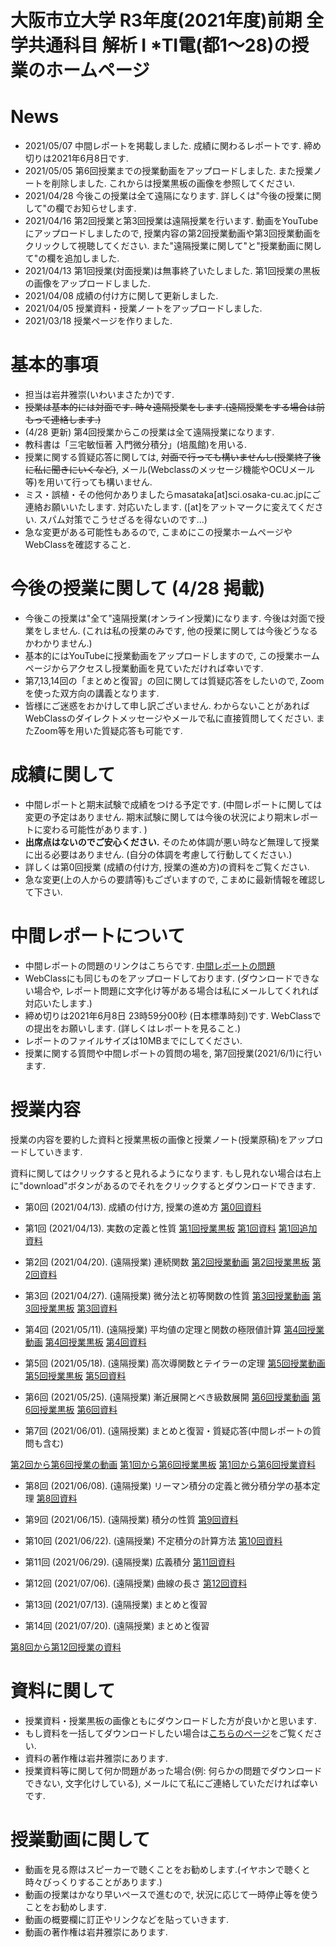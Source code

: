 # 大阪市立大学 R3年度(2021年度)前期 全学共通科目 解析 I *TⅠ電(都1～28)の授業のホームページ

# News
- 2021/05/07 中間レポートを掲載しました. 成績に関わるレポートです. 締め切りは2021年6月8日です. 
- 2021/05/05 第6回授業までの授業動画をアップロードしました. また授業ノートを削除しました. これからは授業黒板の画像を参照してください.
- 2021/04/28 今後この授業は全て遠隔になります. 詳しくは"今後の授業に関して"の欄でお知らせします. 
- 2021/04/16 第2回授業と第3回授業は遠隔授業を行います. 動画をYouTubeにアップロードしましたので, 授業内容の第2回授業動画や第3回授業動画をクリックして視聴してください. また"遠隔授業に関して"と"授業動画に関して"の欄を追加しました. 
- 2021/04/13 第1回授業(対面授業)は無事終了いたしました. 第1回授業の黒板の画像をアップロードしました.
- 2021/04/08 成績の付け方に関して更新しました.
- 2021/04/05 授業資料・授業ノートをアップロードしました.
- 2021/03/18 授業ページを作りました.

# 基本的事項

- 担当は岩井雅崇(いわいまさたか)です.
- ~~授業は基本的には対面です. 時々遠隔授業をします.(遠隔授業をする場合は前もって連絡します.)~~
- (4/28 更新) 第4回授業からこの授業は全て遠隔授業になります. 
- 教科書は「三宅敏恒著 入門微分積分」(培風館)を⽤いる.
- 授業に関する質疑応答に関しては, ~~対面で行っても構いませんし(授業終了後に私に聞きにいくなど)~~, メール(Webclassのメッセージ機能やOCUメール等)を用いて行っても構いません. 
- ミス・誤植・その他何かありましたらmasataka[at]sci.osaka-cu.ac.jpにご連絡お願いいたします. 対応いたします. ([at]をアットマークに変えてください. スパム対策でこうせざるを得ないのです...)
- 急な変更がある可能性もあるので, こまめにこの授業ホームページやWebClassを確認すること.

# 今後の授業に関して (4/28 掲載)
- 今後この授業は"全て"遠隔授業(オンライン授業)になります. 今後は対面で授業をしません. (これは私の授業のみです, 他の授業に関しては今後どうなるかわかりません.)
- 基本的にはYouTubeに授業動画をアップロードしますので, この授業ホームページからアクセスし授業動画を見ていただければ幸いです.
- 第7,13,14回の「まとめと復習」の回に関しては質疑応答をしたいので, Zoomを使った双方向の講義となります. 
- 皆様にご迷惑をおかけして申し訳ございません. わからないことがあればWebClassのダイレクトメッセージやメールで私に直接質問してください. またZoom等を用いた質疑応答も可能です.

<!-- 
# 遠隔授業に関して
- 大阪市立大学の新型コロナウイルス感染症の[対応](https://www.osaka-cu.ac.jp/ja/news/2020/corona)により, 5/5までの授業は原則的にオンラインになります. 
- 本授業もこれに該当するため, 第2回授業と第3回授業は遠隔授業になります. 授業動画を視聴していただければと思います.
- 授業に関する質問はメールやWebClassのダイレクトメッセージで対応いたします.また要望あれば個人的にZoomで対応いたします. (私が行うわけではないですが,) [数学相談室](https://github.com/masataka123/2021_summer/blob/master/material/数学相談室.pdf)もご利用ください.
- 皆様も感染症対策をしっかりと行い, 3密を回避し, 不要不急の外出を自粛するようお願いいたします. 
-->

# 成績に関して

- 中間レポートと期末試験で成績をつける予定です. (中間レポートに関しては変更の予定はありません. 期末試験に関しては今後の状況により期末レポートに変わる可能性があります. )
- __出席点はないのでご安心ください.__ そのため体調が悪い時など無理して授業に出る必要はありません. (自分の体調を考慮して行動してください.)
- 詳しくは第0回授業 (成績の付け方, 授業の進め方)の資料をご覧ください.
- 急な変更(上の人からの要請等)もございますので, こまめに最新情報を確認して下さい.

# 中間レポートについて
- 中間レポートの問題のリンクはこちらです. [中間レポートの問題](https://github.com/masataka123/2021_summer/blob/master/material/0_中間レポート_2021s.pdf) 
- WebClassにも同じものをアップロードしております. (ダウンロードできない場合や, レポート問題に文字化け等がある場合は私にメールしてくれれば対応いたします.)
- 締め切りは2021年6月8日 23時59分00秒 (日本標準時刻)です. WebClassでの提出をお願いします. (詳しくはレポートを見ること.) 
- レポートのファイルサイズは10MBまでにしてください.
- 授業に関する質問や中間レポートの質問の場を, 第7回授業(2021/6/1)に行います. 

<!-- 
現時点では中間レポートと期末試験で成績をつける予定ですが, 上の人に確認中です.
おそらく大丈夫ですが, 急な変更もございますので, このホームページで最新情報を確認して下さい.
他にも上の人からの要請等あった場合は変更がある可能性があるので, こまめに最新情報を確認して下さい.


## 中間レポートについて
- 中間レポートの採点は終了しました. 正答率86%でした, 大変よくできていました.
- 中間レポートの問題のリンクはこちらです. [中間レポートの問題](https://github.com/masataka123/class/blob/master/2020_autumn/materials/0_中間レポート.pdf) 
- 中間レポートの解答に関しては, 期末レポートが終わり皆様の成績が確定してから配布いたします. しばらくお待ちください.
- ブラウザで見ると日本語が表示されない可能性があるので, 中間レポートの問題はダウンロードして見るようにしてください. WebClassにも同じものをアップロードしております. (ダウンロードできない場合や, レポート問題に文字化け等がある場合は私にメールしてくれれば対応いたします.)
- 締め切りは2020年12月22日 23時59分00秒 (日本標準時刻)です. WebClassでの提出をお願いします. (詳しくはレポートを見ること.) 
- レポートのファイルサイズは10MBまでにしてください.
- 中間レポート及び授業に関する質問等の質疑応答の場を, 2020年12月15日 10時50分からzoomにて行います. 詳しい情報はWebClassにて記載しています.
-->


# 授業内容
授業の内容を要約した資料と授業黒板の画像と授業ノート(授業原稿)をアップロードしていきます.

資料に関してはクリックすると見れるようになります. もし見れない場合は右上に"download"ボタンがあるのでそれをクリックするとダウンロードできます.

- 第0回 (2021/04/13). 成績の付け方, 授業の進め方
[第0回資料](https://github.com/masataka123/2021_summer/blob/master/material/0_成績の付け方_授業の進め方.pdf)


- 第1回 (2021/04/13). 実数の定義と性質
[第1回授業黒板](https://github.com/masataka123/2021_summer/blob/master/material/1_第一回授業黒板.pdf) [第1回資料](https://github.com/masataka123/2021_summer/blob/master/material/1_実数の定義と性質.pdf) [第1回追加資料](https://github.com/masataka123/2021_summer/blob/master/material/1_追加資料_極限.pdf)

- 第2回 (2021/04/20). (遠隔授業) 連続関数
[第2回授業動画](https://www.youtube.com/watch?v=0ZqAkpXJa5U) [第2回授業黒板](https://github.com/masataka123/2021_summer/blob/master/material/2_第二回授業黒板.pdf)
 [第2回資料](https://github.com/masataka123/2021_summer/blob/master/material/2_連続関数.pdf) 

- 第3回 (2021/04/27). (遠隔授業) 微分法と初等関数の性質
[第3回授業動画](https://www.youtube.com/watch?v=tzI4Gmhk9VE) [第3回授業黒板](https://github.com/masataka123/2021_summer/blob/master/material/3_第三回授業黒板.pdf)
 [第3回資料](https://github.com/masataka123/2021_summer/blob/master/material/3_微分法と初等関数の性質.pdf) 

- 第4回 (2021/05/11). (遠隔授業) 平均値の定理と関数の極限値計算
[第4回授業動画](https://www.youtube.com/watch?v=EZnow-gnr4k) [第4回授業黒板](https://github.com/masataka123/2021_summer/blob/master/material/4_第四回授業黒板.pdf)
 [第4回資料](https://github.com/masataka123/2021_summer/blob/master/material/4_平均値の定理と関数の極限値計算.pdf) 

- 第5回 (2021/05/18). (遠隔授業) 高次導関数とテイラーの定理
[第5回授業動画](https://www.youtube.com/watch?v=pAncxl358fg) [第5回授業黒板](https://github.com/masataka123/2021_summer/blob/master/material/5_第五回授業黒板.pdf)
 [第5回資料](https://github.com/masataka123/2021_summer/blob/master/material/5_高次導関数とテイラーの定理.pdf) 

- 第6回 (2021/05/25). (遠隔授業) 漸近展開とべき級数展開
[第6回授業動画](https://www.youtube.com/watch?v=wHKeMDYmIgM) [第6回授業黒板](https://github.com/masataka123/2021_summer/blob/master/material/6_第六回授業黒板.pdf)
 [第6回資料](https://github.com/masataka123/2021_summer/blob/master/material/6_漸近展開と冪級数展開.pdf) 


- 第7回 (2021/06/01). (遠隔授業) まとめと復習・質疑応答(中間レポートの質問も含む)

[第2回から第6回授業の動画](https://www.youtube.com/playlist?list=PLZDOK-K3OuvC0torHeC_jqZCwp1q1T0Qg)
[第1回から第6回授業黒板](https://github.com/masataka123/2021_summer/blob/master/material/0_第一回から第六回の授業黒板.pdf)
[第1回から第6回授業資料](https://github.com/masataka123/2021_summer/blob/master/material/0_第一回から第六回の資料.pdf)


- 第8回 (2021/06/08). (遠隔授業) リーマン積分の定義と微分積分学の基本定理
 [第8回資料](https://github.com/masataka123/2021_summer/blob/master/material/8_リーマン積分の定義と微分積分学の基本定理.pdf) 
 

- 第9回 (2021/06/15). (遠隔授業) 積分の性質 
 [第9回資料](https://github.com/masataka123/2021_summer/blob/master/material/9_積分の性質.pdf) 

- 第10回 (2021/06/22). (遠隔授業) 不定積分の計算方法
 [第10回資料](https://github.com/masataka123/2021_summer/blob/master/material/10_不定積分の計算方法.pdf) 
 
- 第11回 (2021/06/29). (遠隔授業) 広義積分
 [第11回資料](https://github.com/masataka123/2021_summer/blob/master/material/11_広義積分.pdf) 

- 第12回 (2021/07/06). (遠隔授業) 曲線の長さ
 [第12回資料](https://github.com/masataka123/2021_summer/blob/master/material/12_曲線の長さ.pdf) 

- 第13回 (2021/07/13). (遠隔授業) まとめと復習 

- 第14回 (2021/07/20). (遠隔授業) まとめと復習 


[第8回から第12回授業の資料](https://github.com/masataka123/2021_summer/blob/master/material/0_第八回から第十二回の資料.pdf)


# 資料に関して

- 授業資料・授業黒板の画像ともにダウンロードした方が良いかと思います.
- もし資料を一括してダウンロードしたい場合は[こちらのページ](https://github.com/masataka123/2021_summer/tree/master/material)をご覧ください.
- 資料の著作権は岩井雅崇にあります. 
- 授業資料等に関して何か問題があった場合(例: 何らかの問題でダウンロードできない, 文字化けしている), メールにて私にご連絡していただければ幸いです.

# 授業動画に関して
- 動画を見る際はスピーカーで聴くことをお勧めします.(イヤホンで聴くと時々びっくりすることがあります.)
- 動画の授業はかなり早いペースで進むので, 状況に応じて一時停止等を使うことをお勧めします.
- 動画の概要欄に訂正やリンクなどを貼っていきます.
- 動画の著作権は岩井雅崇にあります.

<!-- 
# その他 
(2020/11/16 時点) 
 ~~のホームページ上で授業資料を見ると日本語が表示されない現象が見られます. 
おそらくgithubの方に問題があるようで, 現状で打つ手はありません. (twitterで調べてみると, 同様の現象があって困っている人がいました. slideshareでも同様の問題が生じていたこともあり, それと同じらしいです. 文字コードによる問題?)
もし何か改善策を知っている方は, メールにてご連絡していただければ幸いです.~~

# 成績の付け方の補足. 
中間レポートと期末レポートでつける予定ですが, 一応上の人にまだ確認中です.
おそらく大丈夫ですが, 急な変更もございますので, このホームページで最新情報を確認して下さい.
他にも上の人からの要請等あった場合は変更がある可能性があるので, こまめに最新情報を確認して下さい.
-->





